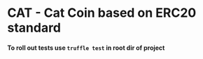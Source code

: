 # CAT - Cat Coin based on ERC20 standard
#### To roll out tests use ```truffle test``` in root dir of project
